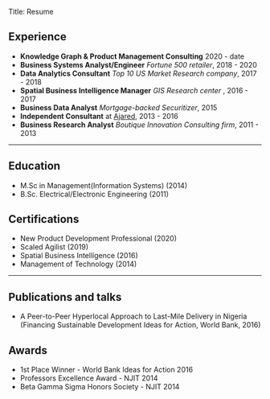 Title: Resume

## Experience

- **Knowledge Graph & Product Management Consulting**  2020 - date
- **Business Systems Analyst/Engineer**  _Fortune 500 retailer_, 2018 - 2020
- **Data Analytics Consultant**  _Top 10 US Market Research company_, 2017 - 2018
- **Spatial Business Intelligence Manager**  _GIS Research center_ , 2016 - 2017 
- **Business Data Analyst**  _Mortgage-backed Securitizer_, 2015
- **Independent Consultant** at [Ajared](www.ajarged.ng), 2013 - 2016
- **Business Research Analyst**  _Boutique Innovation Consulting firm_, 2011 - 2013

---
## Education

- M.Sc in Management(Information Systems) (2014)
- B.Sc. Electrical/Electronic Engineering (2011)

## Certifications

- New Product Development Professional (2020)
- Scaled Agilist (2019)
- Spatial Business Intelligence (2016)
- Management of Technology (2014)

---

## Publications and talks
- A Peer-to-Peer Hyperlocal Approach to Last-Mile Delivery in Nigeria (Financing Sustainable Development Ideas for Action, World Bank, 2016)

## Awards
- 1st Place Winner - World Bank Ideas for Action 2016
- Professors Excellence Award - NJIT 2014
- Beta Gamma Sigma Honors Society - NJIT 2014

